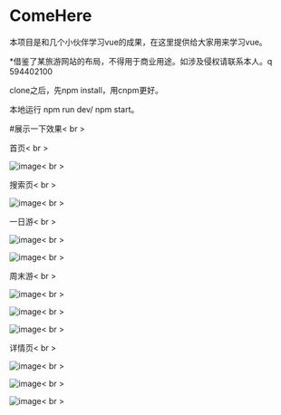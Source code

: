 # ComeHere
本项目是和几个小伙伴学习vue的成果，在这里提供给大家用来学习vue。

*借鉴了某旅游网站的布局，不得用于商业用途。如涉及侵权请联系本人。q 594402100

clone之后，先npm install，用cnpm更好。

本地运行  npm run dev/ npm start。

#展示一下效果< br >

首页< br >

![image](https://github.com/Jiyr0119/ComeHere/blob/master/showproject/index.jpg)< br >

搜索页< br >

![image](https://github.com/Jiyr0119/ComeHere/blob/master/showproject/search.jpg)< br >

一日游< br >

![image](https://github.com/Jiyr0119/ComeHere/blob/master/showproject/oneday.jpg)< br >

![image](https://github.com/Jiyr0119/ComeHere/blob/master/showproject/oneday2.jpg)< br >

周末游< br >

![image](https://github.com/Jiyr0119/ComeHere/blob/master/showproject/weekend.jpg)< br >

![image](https://github.com/Jiyr0119/ComeHere/blob/master/showproject/weekend2.jpg)< br >

![image](https://github.com/Jiyr0119/ComeHere/blob/master/showproject/weekend3.jpg)< br >

详情页< br >

![image](https://github.com/Jiyr0119/ComeHere/blob/master/showproject/detail.jpg)< br >

![image](https://github.com/Jiyr0119/ComeHere/blob/master/showproject/detail2.jpg)< br >

![image](https://github.com/Jiyr0119/ComeHere/blob/master/showproject/detail3.jpg)< br >



